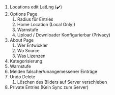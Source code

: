 1. Locations edit LatLng (✔️)
2. Options Page
   1. Radius für Entries
   2. Home Location (Local Only!)
   3. Warnstufe
   4. Upload / Downloader Konfigurierbar (Privacy)
3. About Page
   1. Wer Entwickler
   2. Wo Source
   3. Was Lizenzen
4. Kategorisierung
5. Warnstufe 
6. Melden falscher/unangemessener Einträge
7. Undo Delete
   1. Löschen des Bilders auf Server verschieben
8. Private Entries (Kein Sync zum Server)